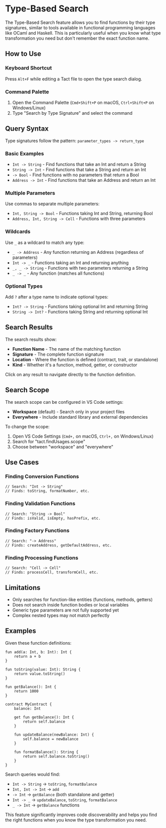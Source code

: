# Type-Based Search

The Type-Based Search feature allows you to find functions by their type signatures, similar to tools available in functional programming languages like OCaml and Haskell. This is particularly useful when you know what type transformation you need but don't remember the exact function name.

## How to Use

### Keyboard Shortcut

Press `Alt+F` while editing a Tact file to open the type search dialog.

### Command Palette

1. Open the Command Palette (`Cmd+Shift+P` on macOS, `Ctrl+Shift+P` on Windows/Linux)
2. Type "Search by Type Signature" and select the command

## Query Syntax

Type signatures follow the pattern: `parameter_types -> return_type`

### Basic Examples

- `Int -> String` - Find functions that take an Int and return a String
- `String -> Int` - Find functions that take a String and return an Int
- `-> Bool` - Find functions with no parameters that return a Bool
- `Address -> Int` - Find functions that take an Address and return an Int

### Multiple Parameters

Use commas to separate multiple parameters:

- `Int, String -> Bool` - Functions taking Int and String, returning Bool
- `Address, Int, String -> Cell` - Functions with three parameters

### Wildcards

Use `_` as a wildcard to match any type:

- `_ -> Address` - Any function returning an Address (regardless of parameters)
- `Int -> _` - Functions taking an Int and returning anything
- `_, _ -> String` - Functions with two parameters returning a String
- `_ -> _` - Any function (matches all functions)

### Optional Types

Add `?` after a type name to indicate optional types:

- `Int? -> String` - Functions taking optional Int and returning String
- `String -> Int?` - Functions taking String and returning optional Int

## Search Results

The search results show:

- **Function Name** - The name of the matching function
- **Signature** - The complete function signature
- **Location** - Where the function is defined (contract, trait, or standalone)
- **Kind** - Whether it's a function, method, getter, or constructor

Click on any result to navigate directly to the function definition.

## Search Scope

The search scope can be configured in VS Code settings:

- **Workspace** (default) - Search only in your project files
- **Everywhere** - Include standard library and external dependencies

To change the scope:

1. Open VS Code Settings (`Cmd+,` on macOS, `Ctrl+,` on Windows/Linux)
2. Search for "tact.findUsages.scope"
3. Choose between "workspace" and "everywhere"

## Use Cases

### Finding Conversion Functions

```tact
// Search: "Int -> String"
// Finds: toString, formatNumber, etc.
```

### Finding Validation Functions

```tact
// Search: "String -> Bool"
// Finds: isValid, isEmpty, hasPrefix, etc.
```

### Finding Factory Functions

```tact
// Search: "-> Address"
// Finds: createAddress, getDefaultAddress, etc.
```

### Finding Processing Functions

```tact
// Search: "Cell -> Cell"
// Finds: processCell, transformCell, etc.
```

## Limitations

- Only searches for function-like entities (functions, methods, getters)
- Does not search inside function bodies or local variables
- Generic type parameters are not fully supported yet
- Complex nested types may not match perfectly

## Examples

Given these function definitions:

```tact
fun add(a: Int, b: Int): Int {
    return a + b
}

fun toString(value: Int): String {
    return value.toString()
}

fun getBalance(): Int {
    return 1000
}

contract MyContract {
    balance: Int

    get fun getBalance(): Int {
        return self.balance
    }

    fun updateBalance(newBalance: Int) {
        self.balance = newBalance
    }

    fun formatBalance(): String {
        return self.balance.toString()
    }
}
```

Search queries would find:

- `Int -> String` → `toString`, `formatBalance`
- `Int, Int -> Int` → `add`
- `-> Int` → `getBalance` (both standalone and getter)
- `Int -> _` → `updateBalance`, `toString`, `formatBalance`
- `_ -> Int` → `getBalance` functions

This feature significantly improves code discoverability and helps you find the right functions when you know the type transformation you need.
